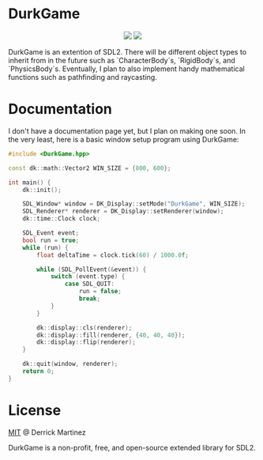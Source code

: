 # DurkGame
<p align="center">
  <img src="https://img.shields.io/badge/license-MIT-blue.svg">
  <a href="https://app.codacy.com/gh/durkisneer1/DurkGame/dashboard?utm_source=gh&utm_medium=referral&utm_content=&utm_campaign=Badge_grade"><img src="https://app.codacy.com/project/badge/Grade/17028e01d32f4441be4bd5e37edb94ce"/></a>
</p>
DurkGame is an extention of SDL2. There will be different object types to inherit from in the future such as `CharacterBody`s, `RigidBody`s, and `PhysicsBody`s. Eventually, I plan to also implement handy mathematical functions such as pathfinding and raycasting.

# Documentation
I don't have a documentation page yet, but I plan on making one soon.
In the very least, here is a basic window setup program using DurkGame:
```c++
#include <DurkGame.hpp>

const dk::math::Vector2 WIN_SIZE = {800, 600};

int main() {
	dk::init();

	SDL_Window* window = DK_Display::setMode("DurkGame", WIN_SIZE);
	SDL_Renderer* renderer = DK_Display::setRenderer(window);
	dk::time::Clock clock;

	SDL_Event event;
	bool run = true;
	while (run) {
		float deltaTime = clock.tick(60) / 1000.0f;

		while (SDL_PollEvent(&event)) {
			switch (event.type) {
				case SDL_QUIT:
					run = false;
					break;
			}
		}

		dk::display::cls(renderer);
		dk::display::fill(renderer, {40, 40, 40});
		dk::display::flip(renderer);
	}

	dk::quit(window, renderer);
    return 0;
}
```

# License
[MIT](LICENSE) @ Derrick Martinez

DurkGame is a non-profit, free, and open-source extended library for SDL2.

